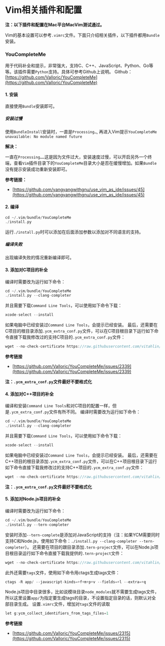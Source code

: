 # Vim相关插件和配置
**注：以下插件和配置在Mac平台MacVim测试通过。**

Vim的基本设置可以参考`.vimrc`文件。下面只介绍相关插件，以下插件都用`Bundle`安装。

### YouCompleteMe
用于代码补全和提示，非常强大，支持C、C++、JavaScript、Python、Go等等。该插件需要`Python`支持。具体可参考Github上说明。
Github：[https://github.com/Valloric/YouCompleteMe](https://github.com/Valloric/YouCompleteMe)

#### 1. 安装
直接使用`Bundle`安装即可。
##### 安装过慢
使用`BundleInstall`安装时，一直是`Processing…`, 再进入Vim提示`YouCompleteMe unavailable: No module named future`

**解决：**

一直在`Processing……`这是因为文件过大，安装速度过慢，可以开启另外一个终端，查看`Vim`插件目录下的`YouCompleteMe`目录大小是否在缓慢增加。如果`Bundle`没有提示安装成功重新安装即可。

**参考链接：**

- [https://github.com/yangyangwithgnu/use_vim_as_ide/issues/45](https://github.com/yangyangwithgnu/use_vim_as_ide/issues/45)

#### 2. 编译

```c
cd ~/.vim/bundle/YouCompleteMe
./install.py
```
运行`./install.py`时可以添加在后面添加参数以添加对不同语言的支持。

##### 编译失败
出现编译失败的情况重新编译即可。


#### 3. 添加对C项目的补全
编译时需要改为运行如下命令：
```c
cd ~/.vim/bundle/YouCompleteMe
./install.py --clang-completer
```
并且需要下载`Command Line Tools`，可以使用如下命令下载：
```c
xcode-select --install
```
如果电脑中已经安装过`Command Line Tools`，会提示已经安装。
最后，还需要在C项目的根目录添加`.ycm_extra_conf.py`文件，可以在C项目根目录下运行如下命令直接下载我修改过的支持C项目的`.ycm_extra_conf.py`文件：
```c
wget --no-check-certificate https://raw.githubusercontent.com/vitahlin/Vim/master/YouCompleteMe/c/.ycm_extra_conf.py
```

**参考链接**

- [https://github.com/Valloric/YouCompleteMe/issues/2339](https://github.com/Valloric/YouCompleteMe/issues/2339)

**注：`.ycm_extra_conf.py`文件最好不要格式化**

#### 4. 添加对C++项目的补全
编译和安装`Command Line Tools`和对C项目的配置一样，但是`.ycm_extra_conf.py`文件有所不同。
编译时需要改为运行如下命令：
```c
cd ~/.vim/bundle/YouCompleteMe
./install.py --clang-completer
```
并且需要下载`Command Line Tools`，可以使用如下命令下载：
```c
xcode-select --install
```
如果电脑中已经安装过`Command Line Tools`，会提示已经安装。
最后，还需要在C++项目的根目录添加`.ycm_extra_conf.py`文件，可以在C++项目根目录下运行如下命令直接下载我修改过的支持C++项目的`.ycm_extra_conf.py`文件：
```c
wget --no-check-certificate https://raw.githubusercontent.com/vitahlin/Vim/master/YouCompleteMe/cpp/.ycm_extra_conf.py
```

**注：`.ycm_extra_conf.py`文件最好不要格式化**

#### 5. 添加对Node.js项目的补全
编译时需要改为运行如下命令：
```c
cd ~/.vim/bundle/YouCompleteMe
./install.py --tern-completer
```
安装时添加`--tern-complete`是添加对JavaScript的支持（注：如果YCM需要同时支持C和Node.js，使用如下命令：`./install.py --clang-completer --tern-completer`）。
还需要在项目的跟目录添加`.tern-project`文件，可以在Node.js项目根目录运行如下命令直接下载我提供的`.tern-project`文件：
```c
wget --no-check-certificate https://raw.githubusercontent.com/vitahlin/Vim/master/YouCompleteMe/js/.tern-project
```
此外还需要`tags`文件，使用如下命令用ctags生成tags文件：
```c
ctags -R app/ --javascript-kinds=+f+m+p+v --fields=+l --extra=+q
```
Node.js项目中目录很多，比如说模块目录`node_modules`就不需要生成tags文件，所以这里设置`app/`为指定要生成tags的目录，不设置指定目录的话，则默认对全部目录生成。
设置`.vimrc`文件，增加对`tags`文件的读取
```c
let g:ycm_collect_identifiers_from_tags_files=1 
```

**参考链接**

- [https://github.com/Valloric/YouCompleteMe/issues/2315](https://github.com/Valloric/YouCompleteMe/issues/2315)




